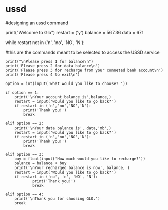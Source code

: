 # ussd


#designing an ussd command

print("Welcome to Glo")
restart = ('y')
balance = 567.36
data = 671

while restart not in ('n', 'no', 'NO', 'N'):
	
#this are the commands meant to be selected to access the USSD service

	print("\nPlease press 1 for balance\n")
	print('Please press 2 for data balance\n')
	print('Please press 3 for recharge from your conneted bank account\n')
	print('Please press 4 to exit\n')

	option = int(input('what would you like to choose? '))
	
	if option == 1:
		print('\nYour account balance is',balance,)
		restart = input('would you like to go back?')
		if restart in ('n','no','NO','N'):
			print('Thank you!')
			break
			
	elif option == 2:
		print('\nYour data balance is', data,'mb',)
		restart = input('would you like to go back?')
		if restart in ('n','no','NO','N'):
			print('Thank you!')
			break
			
	elif option == 3:
		buy = float(input('How much would you like to recharge?'))
		balance = balance + buy
		print('\nYour recharged balance is now', balance, )
		restart = input('Would you like to go back?')
		if restart in ('no', 'n', 'NO', 'N'):
				print('Thank you!')
				break
				
	elif option == 4:
		print('\nThank you for choosing GLO.')	
		break
